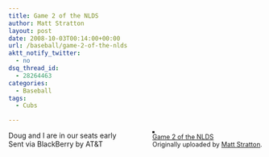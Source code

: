 ```yaml
---
title: Game 2 of the NLDS
author: Matt Stratton
layout: post
date: 2008-10-03T00:14:00+00:00
url: /baseball/game-2-of-the-nlds
aktt_notify_twitter:
  - no
dsq_thread_id:
  - 28264463
categories:
  - Baseball
tags:
  - Cubs

---
```

<div style="float:right;margin-left:10px;margin-bottom:10px;">
  <a href="http://www.flickr.com/photos/mugsy/2907871641/" title="photo sharing"><img src="http://farm4.static.flickr.com/3146/2907871641_aba0dc25e0_m.jpg" alt="" style="border:solid 2px #000000;" /></a> <br /> <span style="font-size:.9em;margin-top:0;"> <a href="http://www.flickr.com/photos/mugsy/2907871641/">Game 2 of the NLDS</a> <br /> Originally uploaded by <a href="http://www.flickr.com/people/mugsy/">Matt Stratton</a>. </span>
</div>

Doug and I are in our seats early  
Sent via BlackBerry by AT&T